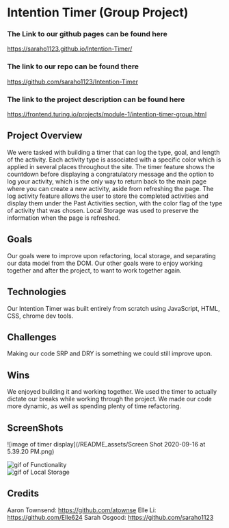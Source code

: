# Intention Timer (Group Project)

### The Link to our github pages can be found here
https://saraho1123.github.io/Intention-Timer/

### The link to our repo can be found there
https://github.com/saraho1123/Intention-Timer

### The link to the project description can be found here
https://frontend.turing.io/projects/module-1/intention-timer-group.html

## Project Overview
We were tasked with building a timer that can log the type, goal, and length of the activity. Each activity type is associated with a specific color which is applied in several places throughout the site. The timer feature shows the countdown before displaying a congratulatory message and the option to log your activity, which is the only way to return back to the main page where you can create a new activity, aside from refreshing the page. The log activity feature allows the user to store the completed activities and display them under the Past Activities section, with the color flag of the type of activity that was chosen. Local Storage was used to preserve the information when the page is refreshed.

## Goals
Our goals were to improve upon refactoring, local storage, and separating our data model from the DOM. Our other goals were to enjoy working together and after the project, to want to work together again.

## Technologies
Our Intention Timer was built entirely from scratch using JavaScript, HTML, CSS, chrome dev tools.

## Challenges
Making our code SRP and DRY is something we could still improve upon.

## Wins
We enjoyed building it and working together. We used the timer to actually dictate our breaks while working through the project. We made our code more dynamic, as well as spending plenty of time refactoring.

## ScreenShots
![image of timer display](/README_assets/Screen Shot 2020-09-16 at 5.39.20 PM.png)<br />

![gif of Functionality](/README_assets/functionality-and-warning-messages.gif)<br />
![gif of Local Storage](/README_assets/invalid-characters-and-local-storage.gif)<br />

## Credits
Aaron Townsend: https://github.com/atownse
Elle Li: https://github.com/Elle624
Sarah Osgood: https://github.com/saraho1123
